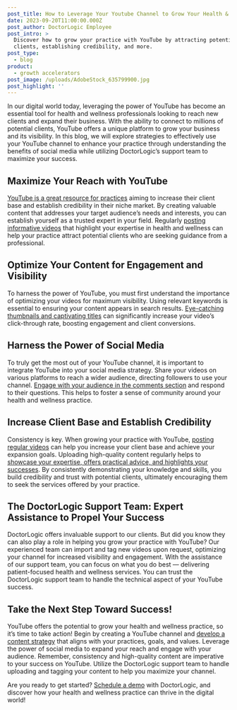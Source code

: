 ```yaml
---
post_title: How to Leverage Your Youtube Channel to Grow Your Health & Wellness Practice
date: 2023-09-20T11:00:00.000Z
post_author: DoctorLogic Employee
post_intro: >
  Discover how to grow your practice with YouTube by attracting potential
  clients, establishing credibility, and more.
post_type:
  - blog
product:
  - growth accelerators
post_image: /uploads/AdobeStock_635799900.jpg
post_highlight: ''
---
```


In our digital world today, leveraging the power of YouTube has become an essential tool for health and wellness professionals looking to reach new clients and expand their business. With the ability to connect to millions of potential clients, YouTube offers a unique platform to grow your business and its visibility. In this blog, we will explore strategies to effectively use your YouTube channel to enhance your practice through understanding the benefits of social media while utilizing DoctorLogic’s support team to maximize your success. 

## Maximize Your Reach with YouTube

[YouTube is a great resource for practices](https://doctorlogic.com/blog/how-youtube-grows-business) aiming to increase their client base and establish credibility in their niche market. By creating valuable content that addresses your target audience’s needs and interests, you can establish yourself as a trusted expert in your field. Regularly [posting informative videos](https://doctorlogic.com/blog/3-simple-steps-to-make-your-videos-more-professional) that highlight your expertise in health and wellness can help your practice attract potential clients who are seeking guidance from a professional. 

## Optimize Your Content for Engagement and Visibility

To harness the power of YouTube, you must first understand the importance of optimizing your videos for maximum visibility. Using relevant keywords is essential to ensuring your content appears in search results. [Eye-catching thumbnails and captivating titles](https://www.socialmediaexaminer.com/26-ways-to-use-video-for-your-social-media-marketing/) can significantly increase your video’s click-through rate, boosting engagement and client conversions. 

## Harness the Power of Social Media

To truly get the most out of your YouTube channel, it is important to integrate YouTube into your social media strategy. Share your videos on various platforms to reach a wider audience, directing followers to use your channel. [Engage with your audience in the comments section](https://blog.hubspot.com/blog/tabid/6307/bid/30888/8-ways-to-leverage-social-media-beyond-social-networks.aspx) and respond to their questions. This helps to foster a sense of community around your health and wellness practice.

## Increase Client Base and Establish Credibility 

Consistency is key. When growing your practice with YouTube, [posting regular videos](https://doctorlogic.com/blog/video-marketing-for-healthcare-practices) can help you increase your client base and achieve your expansion goals. Uploading high-quality content regularly helps to [showcase your expertise, offers practical advice, and highlights your successes](https://www.forbes.com/sites/theyec/2021/11/09/how-any-business-can-leverage-youtube-to-grow-their-customer-base/?sh=905bede75114). By consistently demonstrating your knowledge and skills, you build credibility and trust with potential clients, ultimately encouraging them to seek the services offered by your practice. 

## The DoctorLogic Support Team: Expert Assistance to Propel Your Success

DoctorLogic offers invaluable support to our clients. But did you know they can also play a role in helping you grow your practice with YouTube? Our experienced team can import and tag new videos upon request, optimizing your channel for increased visibility and engagement. With the assistance of our support team, you can focus on what you do best — delivering patient-focused health and wellness services. You can trust the DoctorLogic support team to handle the technical aspect of your YouTube success. 

## Take the Next Step Toward Success!

YouTube offers the potential to grow your health and wellness practice, so it’s time to take action! Begin by creating a YouTube channel and [develop a content strategy](https://www.youtube.com/intl/en_us/creators/how-things-work/content-creation-strategy/) that aligns with your practices, goals, and values. Leverage the power of social media to expand your reach and engage with your audience. Remember, consistency and high-quality content are imperative to your success on YouTube. Utilize the DoctorLogic support team to handle uploading and tagging your content to help you maximize your channel.

Are you ready to get started? [Schedule a demo](https://growth.doctorlogic.com/get-a-demo) with DoctorLogic, and discover how your health and wellness practice can thrive in the digital world!
